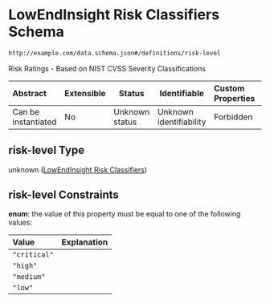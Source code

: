 # LowEndInsight Risk Classifiers Schema

```txt
http://example.com/data.schema.json#/definitions/risk-level
```

Risk Ratings - Based on NIST CVSS Severity Classifications


| Abstract            | Extensible | Status         | Identifiable            | Custom Properties | Additional Properties | Access Restrictions | Defined In                                                                        |
| :------------------ | ---------- | -------------- | ----------------------- | :---------------- | --------------------- | ------------------- | --------------------------------------------------------------------------------- |
| Can be instantiated | No         | Unknown status | Unknown identifiability | Forbidden         | Forbidden             | none                | [data.schema.json\*](../../out/schema/v1/data.schema.json "open original schema") |

## risk-level Type

unknown ([LowEndInsight Risk Classifiers](data-definitions-lowendinsight-risk-classifiers.md))

## risk-level Constraints

**enum**: the value of this property must be equal to one of the following values:

| Value        | Explanation |
| :----------- | ----------- |
| `"critical"` |             |
| `"high"`     |             |
| `"medium"`   |             |
| `"low"`      |             |
